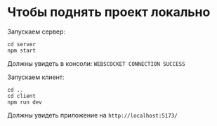 # Чтобы поднять проект локально
Запускаем сервер:
```
cd server
npm start
```

Должны увидеть в консоли:
```WEBSCOCKET CONNECTION SUCCESS```

Запускаем клиент:
```
cd ..
cd client
npm run dev
```
Должны увидеть приложение на ```http://localhost:5173/```
